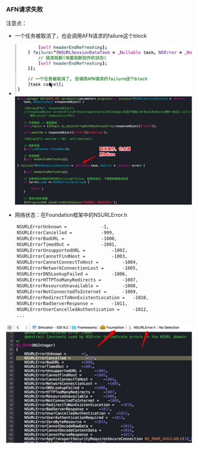 ### AFN请求失败

注意点：

- 一个任务被取消了，也会调用AFN请求的failure这个block
- *![显示图片](../images/09-3.jpg)*
*![显示图片](../images/09-1.jpg)*

- 网络状态：在Foundation框架中的NSURLError.h
```objc
    NSURLErrorUnknown = 			-1,
    NSURLErrorCancelled = 			-999,
    NSURLErrorBadURL = 				-1000,
    NSURLErrorTimedOut = 			-1001,
    NSURLErrorUnsupportedURL = 			-1002,
    NSURLErrorCannotFindHost = 			-1003,
    NSURLErrorCannotConnectToHost = 		-1004,
    NSURLErrorNetworkConnectionLost = 		-1005,
    NSURLErrorDNSLookupFailed = 		-1006,
    NSURLErrorHTTPTooManyRedirects = 		-1007,
    NSURLErrorResourceUnavailable = 		-1008,
    NSURLErrorNotConnectedToInternet = 		-1009,
    NSURLErrorRedirectToNonExistentLocation = 	-1010,
    NSURLErrorBadServerResponse = 		-1011,
    NSURLErrorUserCancelledAuthentication = 	-1012,
    ...
```
*![显示图片](../images/09-2.jpg)*

